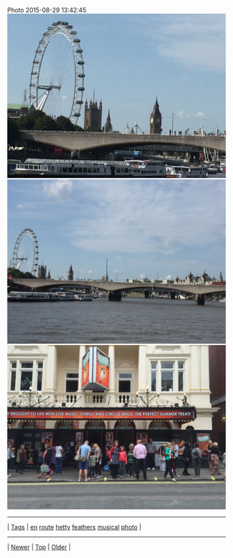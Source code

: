 <!--
title: Photo 2015-08-29 13
date: 2020-06-28T15:00:41.487Z
tags: en, route, hetty, feathers, musical, photo
-->











Photo 2015-08-29 13:42:45
![](127862076112-0.jpg)
![](127862076112-1.jpg)
![](127862076112-2.jpg)

<!--BOTTOM-POST-NAVIGATION-->
---

| [Tags](tags.md) | [en](tag-en.md) [route](tag-route.md) [hetty](tag-hetty.md) [feathers](tag-feathers.md) [musical](tag-musical.md) [photo](tag-photo.md) |

---

| [Newer](127862031617.md) | [Top](index.md) | [Older](130499315647.md) |